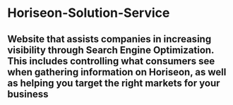# Horiseon-Solution-Service

## Website that assists companies in increasing visibility through Search Engine Optimization. This includes controlling what consumers see when gathering information on Horiseon, as well as helping you target the right markets for your business
